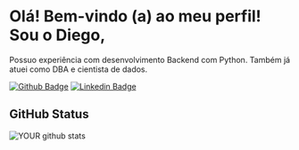 # Olá! Bem-vindo (a) ao meu perfil! Sou o Diego,
Possuo experiência com desenvolvimento Backend com Python. Também já atuei como DBA e cientista de dados.

[![Github Badge](https://img.shields.io/badge/-Github-000?style=flat-square&logo=Github&logoColor=white&link=https://github.com/fagnerpsantos)](https://github.com/Falquetto1)
[![Linkedin Badge](https://img.shields.io/badge/-LinkedIn-blue?style=flat-square&logo=Linkedin&logoColor=white&link=https://www.linkedin.com/in/fagnerpsantos/)](https://www.linkedin.com/in/diegofalquetto/)

## GitHub Status

![YOUR github stats](https://github-readme-stats.vercel.app/api?username=Falquetto1)